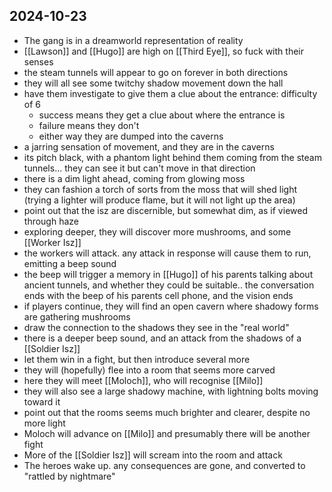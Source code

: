 ## 2024-10-23
- The gang is in a dreamworld representation of reality
- [[Lawson]] and [[Hugo]] are high on [[Third Eye]], so fuck with their senses
- the steam tunnels will appear to go on forever in both directions
- they will all see some twitchy shadow movement down the hall
- have them investigate to give them a clue about the entrance: difficulty of 6
	- success means they get a clue about where the entrance is
	- failure means they don't
	- either way they are dumped into the caverns
- a jarring sensation of movement, and they are in the caverns
- its pitch black, with a phantom light behind them coming from the steam tunnels... they can see it but can't move in that direction
- there is a dim light ahead, coming from glowing moss
- they can fashion a torch of sorts from the moss that will shed light (trying a lighter will produce flame, but it will not light up the area)
- point out that the isz are discernible, but somewhat dim, as if viewed through haze
- exploring deeper, they will discover more mushrooms, and some [[Worker Isz]]
- the workers will attack. any attack in response will cause them to run, emitting a beep sound
- the beep will trigger a memory in [[Hugo]] of his parents talking about ancient tunnels, and whether they could be suitable.. the conversation ends with the beep of his parents cell phone, and the vision ends
- if players continue, they will find an open cavern where shadowy forms are gathering mushrooms
- draw the connection to the shadows they see in the "real world"
- there is a deeper beep sound, and an attack from the shadows of a [[Soldier Isz]]
- let them win in a fight, but then introduce several more
- they will (hopefully) flee into a room that seems more carved
- here they will meet [[Moloch]], who will recognise [[Milo]] 
- they will also see a large shadowy machine, with lightning bolts moving toward it
- point out that the rooms seems much brighter and clearer, despite no more light
- Moloch will advance on [[Milo]] and presumably there will be another fight
- More of the [[Soldier Isz]] will scream into the room and attack
- The heroes wake up. any consequences are gone, and converted to "rattled by nightmare"